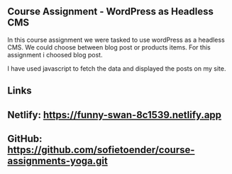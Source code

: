 ## Course Assignment - WordPress as Headless CMS

In this course assignment we were tasked to use wordPress as a headless CMS. We could choose between blog post or products items. For this assignment i choosed blog post.

I have used javascript to fetch the data and displayed the posts on my site.

## Links

## Netlify: https://funny-swan-8c1539.netlify.app

## GitHub: https://github.com/sofietoender/course-assignments-yoga.git
